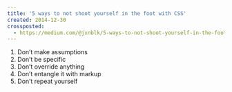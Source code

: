 ```yaml
---
title: '5 ways to not shoot yourself in the foot with CSS'
created: 2014-12-30
crossposted:
  - https://medium.com/@jxnblk/5-ways-to-not-shoot-yourself-in-the-foot-with-css-8d3c84c94364
---
```


1. Don’t make assumptions
2. Don’t be specific
3. Don’t override anything
4. Don’t entangle it with markup
5. Don’t repeat yourself

